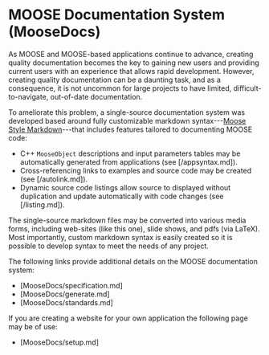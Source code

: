 # MOOSE Documentation System (MooseDocs)

As MOOSE and MOOSE-based applications continue to advance, creating quality documentation becomes the
key to gaining new users and providing current users with an experience that allows rapid
development. However, creating quality documentation can be a daunting task, and as a consequence, it
is not uncommon for large projects to have limited, difficult-to-navigate, out-of-date documentation.

To ameliorate this problem, a single-source documentation system was developed based around fully
customizable markdown syntax---[Moose Style Markdown](MooseDocs/specification.md)---that includes
features tailored to documenting MOOSE code:

- C++ `MooseObject` descriptions and input parameters tables may be automatically generated from
  applications (see [/appsyntax.md]).
- Cross-referencing links to examples and source code may be created (see [/autolink.md]).
- Dynamic source code listings allow source to displayed without duplication and update
  automatically with code changes (see [/listing.md]).

The single-source markdown files may be converted into various media forms, including web-sites (like
this one), slide shows, and pdfs (via LaTeX). Most importantly, custom markdown syntax is easily
created so it is possible to develop syntax to meet the needs of any project.

The following links provide additional details on the MOOSE documentation system:

- [MooseDocs/specification.md]
- [MooseDocs/generate.md]
- [MooseDocs/standards.md]

If you are creating a website for your own application the following page may be of use:

- [MooseDocs/setup.md]
